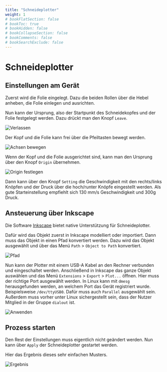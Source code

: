 ```yaml
---
title: "Schneideplotter"
weight: 1
# bookFlatSection: false
# bookToc: true
# bookHidden: false
# bookCollapseSection: false
# bookComments: false
# bookSearchExclude: false
---
```

# Schneideplotter

## Einstellungen am Gerät
Zuerst wird die Folie eingelegt. Dazu die beiden Rollen über die Hebel anheben, die
Folie einlegen und ausrichten.

Nun kann der Ursprung, also der Startpunkt des Schneidekopfes und der Folie festgelegt werden.
Dazu drückt man den Knopf `Leave`.

![Verlassen](/images/schneideplotter/leave.jpg)

Der Kopf und die Folie kann frei über die Pfeiltasten bewegt werden.

![Achsen bewegen](/images/schneideplotter/move.jpg)

Wenn der Kopf und die Folie ausgerichtet sind, kann man den Ursprung über den Knopf `Origin` übernehmen.

![Origin festlegen](/images/schneideplotter/origin.jpg)

Dann kann über den Knopf `Setting` die Geschwindigkeit mit den rechts/links Knöpfen und der Druck über die hoch/runter Knöpfe eingestellt werden. Als gute Starteinstellung empfiehlt sich 130 mm/s Geschwindigkeit und 300g Druck.

## Ansteuerung über Inkscape
Die Software [Inkscape](https://inkscape.org/de/) bietet native Unterstützung für Schneideplotter.

Dafür wird das Objekt zuerst in Inkscape modelliert oder importiert.
Dann muss das Objekt in einen Pfad konvertiert werden. Dazu wird das Objekt ausgewählt und über das Menü `Path` > `Object to Path` konvertiert.

![Pfad](/images/schneideplotter/path.png)

Nun kann der Plotter mit einem USB-A Kabel an den Rechner verbunden und eingeschaltet werden.
Anschließend in Inkscape das ganze Objekt auswählen und das Menü `Extensions` > `Export` > `Plot...` öffnen.
Hier muss der richtige Port ausgewählt werden. In Linux kann mit `dmesg` herausgefunden werden, an welchem Port das Gerät registriert wurde. Beispielsweise `/dev/ttyUSB0`. Dafür muss auch `Parallel` ausgewählt sein. Außerdem muss vorher unter Linux sichergestellt sein, dass der Nutzer Mitglied in der Gruppe `dialout` ist.

![Anwenden](/images/schneideplotter/apply.png)

## Prozess starten

Den Rest der Einstellungen muss eigentlich nicht geändert werden. Nun kann über `Apply` der Schneideplotter gestartet werden.

Hier das Ergebnis dieses sehr einfachen Musters.

![Ergebnis](/images/schneideplotter/result.jpg)
